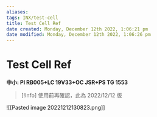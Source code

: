 ```yaml
---
aliases: 
tags: INX/test-cell 
title: Test Cell Ref
date created: Monday, December 12th 2022, 1:06:21 pm
date modified: Monday, December 12th 2022, 1:06:26 pm
---
```


# Test Cell Ref

**中小: PI RB005+LC 19V33+OC JSR+PS TG 1553**

> [!Info]
> 使用前再確認，此為 2022/12/12 版

![[Pasted image 20221212130823.png]]
